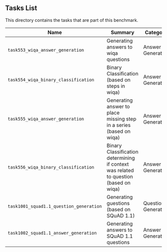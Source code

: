 ## Tasks List 

This directory contains the tasks that are part of this benchmark. 


Name | Summary | Category
---- | ----------- | --------
`task553_wiqa_answer_generation` | Generating answers to wiqa questions | Answer Generation
`task554_wiqa_binary_classification` | Binary Classification (based on steps in wiqa) | Answer Generation
`task555_wiqa_answer_generation` | Generating answer to place missing step in a series (based on wiqa) | Answer Generation
`task556_wiqa_binary_classification` | Binary Classification determining if context was related to question (based on wiqa) | Answer Generation
`task1001_squad1.1_question_generation` | Generating guestions (based on SQuAD 1.1) | Question Generation  
`task1002_squad1.1_answer_generation` | Generating answers to SQuAD 1.1 questions | Answer Generation